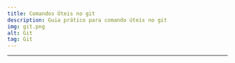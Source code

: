 ```yaml
---
title: Comandos Úteis no git
description: Guia prático para comando úteis no git
img: git.png
alt: Git
tag: Git
---
```


---


<info-box>
<template #info-box>
  <h2>Comandos básicos no Git</h2>
  <p>Vamos baixar o git inicialmente caso não tenha</p>

  ```
    Para windows: https://gitforwindows.org/
  ```
  ```
    Para Linux: sudo apt-get install git-all
  ```
  ```
    Para Mac: http://git-scm.com/download/mac
  ```
  <br>
  <br>
  <h2>Configurando nome e email</h2>
  <p> Com o git instalado abra o terminal execute os comando para configurar seu nome e email.</p>

  ```
    git config --global user.name "Fulano de Tal"
  ```
  ```
    git config --global user.email fulanodetal@exemplo.br
  ```
  <br>
  <br>
  <h2>Criando o repositório</h2>
  <p>repositório local</p>

  ```
    git init
  ```

  <br>
  <br>
  <h2>Clonado um repositório</h2>
  <p>repositório de servidor </p>

  ```
    git clone url-do-repositorio
  ```

  <br>
  <br>
  <h2>Criando uma branch</h2>

  ```
    git branch <nome-da-branch>
  ```

  <br>
  <br>
  <h2>Mudando de branch</h2>

  ```
    git checkout <nome-da-branch>
  ```

   <br>
  <br>
  <h2>Criando a branch e mudando para ela</h2>

  ```
    git checkout -b <nome-da-branch>
  ```

  <br>
  <br>
  <h2>Colocando os arquivos na stage para commit</h2>

  ```
    git add <arquivo> ou git add *
  ```

  <br>
  <br>
  <h2>Remover todos arquivos do working dir</h2>

  ```
    git checkout .
  ```

  <br>
  <br>
  <h2>Fazendo o commit dos arquivos</h2>

  ```
    git commit -m "comentários das alterações"
  ```

  <br>
  <br>
  <h2>Enviando as alterações para o repositório</h2>

  ```
    git push origin master ou  git push origin <nome-da-branch>
  ```

  <br>
  <br>
  <h2>Atualizando sua branch</h2>

  ```
    git pull
  ```

  <br>
  <br>
  <h2>Atualizando sua branch</h2>

  ```
    git pull
  ```
  
</template>
</info-box>

